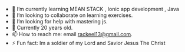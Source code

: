 
- 🌱 I’m currently learning MEAN STACK , Ionic app development , Java
- 👯 I’m looking to collaborate on learning exercises.
- 🤔 I’m looking for help with mastering js.
- 💬 Currently 20 years old.
- 📫 How to reach me: email rackeel13@gmail.com.
- ⚡ Fun fact: Im a soldier of my Lord and Savior Jesus The Christ


